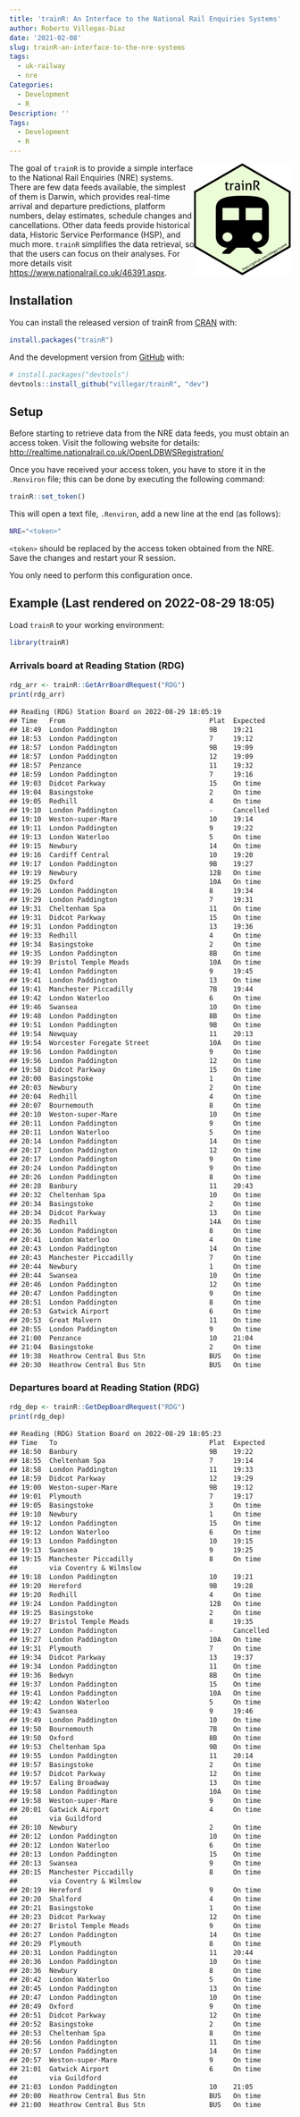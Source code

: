 ```yaml
---
title: 'trainR: An Interface to the National Rail Enquiries Systems'
author: Roberto Villegas-Diaz
date: '2021-02-08'
slug: trainR-an-interface-to-the-nre-systems
tags:
  - uk-railway
  - nre
Categories:
  - Development
  - R
Description: ''
Tags:
  - Development
  - R
---
```


<img src="https://raw.githubusercontent.com/villegar/trainR/main/inst/images/logo.png" alt="logo" align="right" height=200px/>

The goal of `trainR` is to provide a simple interface to the 
National Rail Enquiries (NRE) systems. There are few data feeds 
available, the simplest of them is Darwin, which provides real-time 
arrival and departure predictions, platform numbers, delay estimates, 
schedule changes and cancellations. Other data feeds provide historical 
data, Historic Service Performance (HSP), and much more. `trainR` 
simplifies the data retrieval, so that the users can focus on their 
analyses. For more details visit 
https://www.nationalrail.co.uk/46391.aspx.

## Installation

You can install the released version of trainR from [CRAN](https://CRAN.R-project.org) with:

``` r
install.packages("trainR")
```

And the development version from [GitHub](https://github.com/) with:

``` r
# install.packages("devtools")
devtools::install_github("villegar/trainR", "dev")
```

## Setup
Before starting to retrieve data from the NRE data feeds, you must obtain an access token. 
Visit the following website for details: http://realtime.nationalrail.co.uk/OpenLDBWSRegistration/

Once you have received your access token, you have to store it in the `.Renviron` file; this can be 
done by executing the following command:


```r
trainR::set_token()
```

This will open a text file, `.Renviron`, add a new line at the end (as follows):

```bash
NRE="<token>"
```

`<token>` should be replaced by the access token obtained from the NRE. Save the changes and restart 
your R session.

You only need to perform this configuration once.

## Example (Last rendered on 2022-08-29 18:05)

Load `trainR` to your working environment:

```r
library(trainR)
```

### Arrivals board at Reading Station (RDG)


```r
rdg_arr <- trainR::GetArrBoardRequest("RDG")
print(rdg_arr)
```

```
## Reading (RDG) Station Board on 2022-08-29 18:05:19
## Time   From                                    Plat  Expected
## 18:49  London Paddington                       9B    19:21
## 18:53  London Paddington                       7     19:12
## 18:57  London Paddington                       9B    19:09
## 18:57  London Paddington                       12    19:09
## 18:57  Penzance                                11    19:32
## 18:59  London Paddington                       7     19:16
## 19:03  Didcot Parkway                          15    On time
## 19:04  Basingstoke                             2     On time
## 19:05  Redhill                                 4     On time
## 19:10  London Paddington                       -     Cancelled
## 19:10  Weston-super-Mare                       10    19:14
## 19:11  London Paddington                       9     19:22
## 19:13  London Waterloo                         5     On time
## 19:15  Newbury                                 14    On time
## 19:16  Cardiff Central                         10    19:20
## 19:17  London Paddington                       9B    19:27
## 19:19  Newbury                                 12B   On time
## 19:25  Oxford                                  10A   On time
## 19:26  London Paddington                       8     19:34
## 19:29  London Paddington                       7     19:31
## 19:31  Cheltenham Spa                          11    On time
## 19:31  Didcot Parkway                          15    On time
## 19:31  London Paddington                       13    19:36
## 19:33  Redhill                                 4     On time
## 19:34  Basingstoke                             2     On time
## 19:35  London Paddington                       8B    On time
## 19:39  Bristol Temple Meads                    10A   On time
## 19:41  London Paddington                       9     19:45
## 19:41  London Paddington                       13    On time
## 19:41  Manchester Piccadilly                   7B    19:44
## 19:42  London Waterloo                         6     On time
## 19:46  Swansea                                 10    On time
## 19:48  London Paddington                       8B    On time
## 19:51  London Paddington                       9B    On time
## 19:54  Newquay                                 11    20:13
## 19:54  Worcester Foregate Street               10A   On time
## 19:56  London Paddington                       9     On time
## 19:56  London Paddington                       12    On time
## 19:58  Didcot Parkway                          15    On time
## 20:00  Basingstoke                             1     On time
## 20:03  Newbury                                 2     On time
## 20:04  Redhill                                 4     On time
## 20:07  Bournemouth                             8     On time
## 20:10  Weston-super-Mare                       10    On time
## 20:11  London Paddington                       9     On time
## 20:11  London Waterloo                         5     On time
## 20:14  London Paddington                       14    On time
## 20:17  London Paddington                       12    On time
## 20:17  London Paddington                       9     On time
## 20:24  London Paddington                       9     On time
## 20:26  London Paddington                       8     On time
## 20:28  Banbury                                 11    20:43
## 20:32  Cheltenham Spa                          10    On time
## 20:34  Basingstoke                             2     On time
## 20:34  Didcot Parkway                          13    On time
## 20:35  Redhill                                 14A   On time
## 20:36  London Paddington                       8     On time
## 20:41  London Waterloo                         4     On time
## 20:43  London Paddington                       14    On time
## 20:43  Manchester Piccadilly                   7     On time
## 20:44  Newbury                                 1     On time
## 20:44  Swansea                                 10    On time
## 20:46  London Paddington                       12    On time
## 20:47  London Paddington                       9     On time
## 20:51  London Paddington                       8     On time
## 20:53  Gatwick Airport                         6     On time
## 20:53  Great Malvern                           11    On time
## 20:55  London Paddington                       9     On time
## 21:00  Penzance                                10    21:04
## 21:04  Basingstoke                             2     On time
## 19:38  Heathrow Central Bus Stn                BUS   On time
## 20:30  Heathrow Central Bus Stn                BUS   On time
```

### Departures board at Reading Station (RDG)


```r
rdg_dep <- trainR::GetDepBoardRequest("RDG")
print(rdg_dep)
```

```
## Reading (RDG) Station Board on 2022-08-29 18:05:23
## Time   To                                      Plat  Expected
## 18:50  Banbury                                 9B    19:22
## 18:55  Cheltenham Spa                          7     19:14
## 18:58  London Paddington                       11    19:33
## 18:59  Didcot Parkway                          12    19:29
## 19:00  Weston-super-Mare                       9B    19:12
## 19:01  Plymouth                                7     19:17
## 19:05  Basingstoke                             3     On time
## 19:10  Newbury                                 1     On time
## 19:12  London Paddington                       15    On time
## 19:12  London Waterloo                         6     On time
## 19:13  London Paddington                       10    19:15
## 19:13  Swansea                                 9     19:25
## 19:15  Manchester Piccadilly                   8     On time
##        via Coventry & Wilmslow                 
## 19:18  London Paddington                       10    19:21
## 19:20  Hereford                                9B    19:28
## 19:20  Redhill                                 4     On time
## 19:24  London Paddington                       12B   On time
## 19:25  Basingstoke                             2     On time
## 19:27  Bristol Temple Meads                    8     19:35
## 19:27  London Paddington                       -     Cancelled
## 19:27  London Paddington                       10A   On time
## 19:31  Plymouth                                7     On time
## 19:34  Didcot Parkway                          13    19:37
## 19:34  London Paddington                       11    On time
## 19:36  Bedwyn                                  8B    On time
## 19:37  London Paddington                       15    On time
## 19:41  London Paddington                       10A   On time
## 19:42  London Waterloo                         5     On time
## 19:43  Swansea                                 9     19:46
## 19:49  London Paddington                       10    On time
## 19:50  Bournemouth                             7B    On time
## 19:50  Oxford                                  8B    On time
## 19:53  Cheltenham Spa                          9B    On time
## 19:55  London Paddington                       11    20:14
## 19:57  Basingstoke                             2     On time
## 19:57  Didcot Parkway                          12    On time
## 19:57  Ealing Broadway                         13    On time
## 19:58  London Paddington                       10A   On time
## 19:58  Weston-super-Mare                       9     On time
## 20:01  Gatwick Airport                         4     On time
##        via Guildford                           
## 20:10  Newbury                                 2     On time
## 20:12  London Paddington                       10    On time
## 20:12  London Waterloo                         6     On time
## 20:13  London Paddington                       15    On time
## 20:13  Swansea                                 9     On time
## 20:15  Manchester Piccadilly                   8     On time
##        via Coventry & Wilmslow                 
## 20:19  Hereford                                9     On time
## 20:20  Shalford                                4     On time
## 20:21  Basingstoke                             1     On time
## 20:23  Didcot Parkway                          12    On time
## 20:27  Bristol Temple Meads                    9     On time
## 20:27  London Paddington                       14    On time
## 20:29  Plymouth                                8     On time
## 20:31  London Paddington                       11    20:44
## 20:36  London Paddington                       10    On time
## 20:36  Newbury                                 8     On time
## 20:42  London Waterloo                         5     On time
## 20:45  London Paddington                       13    On time
## 20:47  London Paddington                       10    On time
## 20:49  Oxford                                  9     On time
## 20:51  Didcot Parkway                          12    On time
## 20:52  Basingstoke                             2     On time
## 20:53  Cheltenham Spa                          8     On time
## 20:56  London Paddington                       11    On time
## 20:57  London Paddington                       14    On time
## 20:57  Weston-super-Mare                       9     On time
## 21:01  Gatwick Airport                         6     On time
##        via Guildford                           
## 21:03  London Paddington                       10    21:05
## 20:00  Heathrow Central Bus Stn                BUS   On time
## 21:00  Heathrow Central Bus Stn                BUS   On time
```
